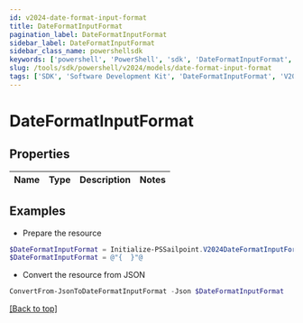 ```yaml
---
id: v2024-date-format-input-format
title: DateFormatInputFormat
pagination_label: DateFormatInputFormat
sidebar_label: DateFormatInputFormat
sidebar_class_name: powershellsdk
keywords: ['powershell', 'PowerShell', 'sdk', 'DateFormatInputFormat', 'V2024DateFormatInputFormat'] 
slug: /tools/sdk/powershell/v2024/models/date-format-input-format
tags: ['SDK', 'Software Development Kit', 'DateFormatInputFormat', 'V2024DateFormatInputFormat']
---
```



# DateFormatInputFormat

## Properties

Name | Type | Description | Notes
------------ | ------------- | ------------- | -------------

## Examples

- Prepare the resource
```powershell
$DateFormatInputFormat = Initialize-PSSailpoint.V2024DateFormatInputFormat 
$DateFormatInputFormat = @"{  }"@
```

- Convert the resource from JSON
```powershell
ConvertFrom-JsonToDateFormatInputFormat -Json $DateFormatInputFormat
```


[[Back to top]](#) 

